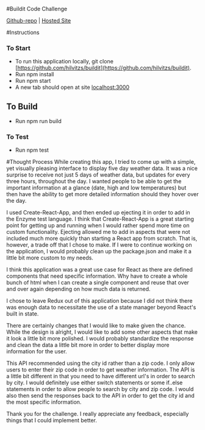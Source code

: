 #Buildit Code Challenge

[Github-repo](https://github.com/hilvitzs/buildit) |
[Hosted Site](https://sh-buildit.herokuapp.com/)

#Instructions
### To Start
- To run this application locally, git clone [https://github.com/hilvitzs/buildit](https://github.com/hilvitzs/buildit).
-  Run npm install
-  Run npm start
-  A new tab should open at site [localhost:3000](localhost:3000)


## To Build
- Run npm run build

### To Test
-  Run npm test

#Thought Process
While creating this app, I tried to come up with a simple, yet visually pleasing interface to display five day weather data. It was a nice surprise to receive not just 5 days of weather data, but updates for every three hours, throughout the day. I wanted people to be able to get the important information at a glance (date, high and low temperatures) but then have the ability to get more detailed information should they hover over the day.

I used Create-React-App, and then ended up ejecting it in order to add in the Enzyme test language. I think that Create-React-App is a great starting point for getting up and running when I would rather spend more time on custom functionality. Ejecting allowed me to add in aspects that were not included much more quickly than starting a React app from scratch. That is, however, a trade off that I chose to make. If I were to continue working on the application, I would probably clean up the package.json and make it a little bit more custom to my needs.

I think this application was a great use case for React as there are defined components that need specific information. Why have to create a whole bunch of html when I can create a single component and reuse that over and over again depending on how much data is returned.

I chose to leave Redux out of this application because I did not think there was enough data to necessitate the use of a state manager beyond React's built in state.

There are certainly changes that I would like to make given the chance. While the design is alright, I would like to add some other aspects that make it look a little bit more polished. I would probably standardize the response and clean the data a little bit more in order to better display more information for the user.

This API recommended using the city id rather than a zip code. I only allow users to enter their zip code in order to get weather information. The API is a little bit different in that you need to have different url's in order to search by city. I would definitely use either switch statements or some if..else statements in order to allow people to search by city and zip code. I would also then send the responses back to the API in order to get the city id and the most specific information.

Thank you for the challenge. I really appreciate any feedback, especially things that I could implement better.